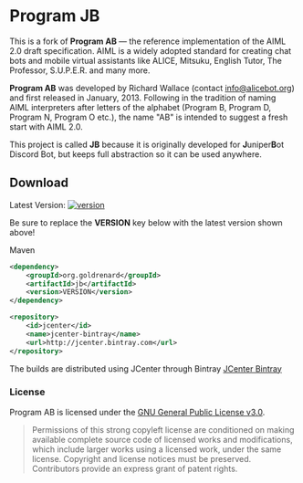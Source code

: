 [version]: https://api.bintray.com/packages/goldrenard/program-ab/program-ab/images/download.svg
[download]: https://bintray.com/goldrenard/program-ab/program-ab/_latestVersion

# Program JB
This is a fork of **Program AB** — the reference implementation of the AIML 2.0 draft specification. AIML is a widely adopted standard for creating chat bots and mobile virtual assistants like ALICE, Mitsuku, English Tutor, The Professor, S.U.P.E.R. and many more. 

**Program AB** was developed by Richard Wallace (contact info@alicebot.org) and first released in January, 2013. Following in the tradition of naming AIML interpreters after letters of the alphabet (Program B, Program D, Program N, Program O etc.), the name "AB" is intended to suggest a fresh start with AIML 2.0. 

This project is called **JB** because it is originally developed for **J**uniper**B**ot Discord Bot, but keeps full abstraction so it can be used anywhere.

## Download
Latest Version:
[ ![version][] ][download]

Be sure to replace the **VERSION** key below with the latest version shown above!

Maven
```xml
<dependency>
    <groupId>org.goldrenard</groupId>
    <artifactId>jb</artifactId>
    <version>VERSION</version>
</dependency>

<repository>
    <id>jcenter</id>
    <name>jcenter-bintray</name>
    <url>http://jcenter.bintray.com</url>
</repository>
```

The builds are distributed using JCenter through Bintray [JCenter Bintray](https://bintray.com/goldrenard/program-ab/program-ab/)

### License
Program AB is licensed under the [GNU General Public License v3.0](LICENSE).
> Permissions of this strong copyleft license are conditioned on making available complete source code of licensed works and modifications, which include larger works using a licensed work, under the same license. Copyright and license notices must be preserved. Contributors provide an express grant of patent rights.
